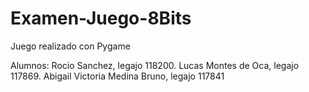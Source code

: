 # Examen-Juego-8Bits
Juego realizado con Pygame

Alumnos: 
    Rocio Sanchez, legajo 118200.
    Lucas Montes de Oca, legajo 117869.
    Abigail Victoria Medina Bruno, legajo 117841